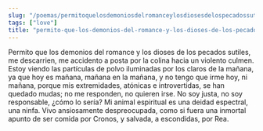 ```yaml
---
slug: "/poemas/permitoquelosdemoniosdelromanceylosdiosesdelospecadossutiles"
tags: ["love"]
title: "permito-que-los-demonios-del-romance-y-los-dioses-de-los-pecados-sutiles"
---
```

Permito que los demonios del romance y los dioses de los pecados sutiles, me descarrien, me accidento a posta por la colina hacia un violento culmen. Estoy viendo las partículas de polvo iluminadas por los claros de la mañana, ya que hoy es mañana, mañana en la mañana, y no tengo que irme hoy, ni mañana, porque mis extremidades, atónicas e introvertidas, se han quedado mudas; no me responden, no quieren irse. No soy justa, no soy responsable, ¿cómo lo sería? Mi animal espiritual es una deidad espectral, una ninfa. Vivo ansiosamente despreocupada, como si fuera una inmortal apunto de ser comida por Cronos, y salvada, a escondidas, por Rea.